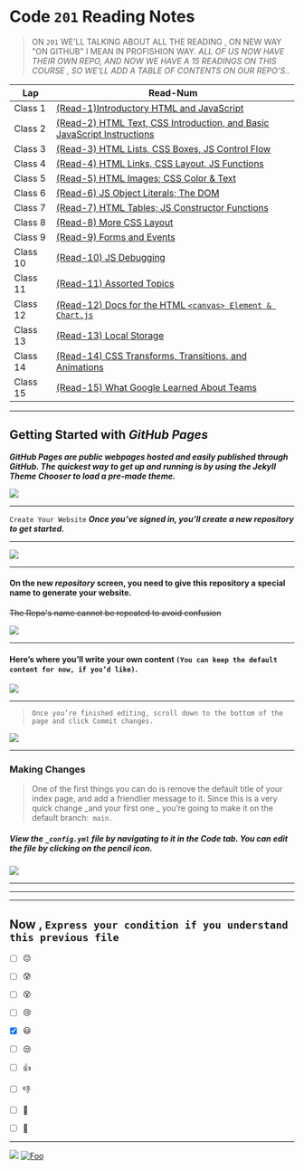 # Code `201` Reading Notes


> ON `201` WE'LL TALKING ABOUT ALL THE READING , ON NEW WAY "ON GITHUB" I MEAN IN PROFISHION WAY.
 > *ALL OF US NOW HAVE THEIR OWN REPO, AND NOW WE HAVE A 15 READINGS ON THIS COURSE , SO WE'LL ADD A TABLE OF CONTENTS ON OUR REPO'S..*


|     Lap                  | Read-Num                                                                                                 |  
|  ---------------         | -------------------------------------------------------------------------------------------------------  | 
|    Class 1               | [(Read-1)Introductory HTML and JavaScript](https://dana-kiswani.github.io/201-reading-note/class-01)     | 
|    Class 2               | [(Read-2) HTML Text, CSS Introduction, and Basic JavaScript Instructions]()                              | 
|    Class 3               | [(Read-3) HTML Lists, CSS Boxes, JS Control Flow]()                                                      | 
|    Class 4               | [(Read-4) HTML Links, CSS Layout, JS Functions]()                                                        | 
|    Class 5               | [(Read-5) HTML Images; CSS Color & Text]()                                                               | 
|    Class 6               | [(Read-6) JS Object Literals; The DOM]()                                                                 | 
|    Class 7               | [(Read-7) HTML Tables; JS Constructor Functions]()                                                       | 
|    Class 8               | [(Read-8) More CSS Layout]()                                                                             | 
|    Class 9               | [(Read-9) Forms and Events]()                                                                            |
|    Class 10              | [(Read-10) JS Debugging]()                                                                               | 
|    Class 11              | [(Read-11) Assorted Topics]()                                                                            | 
|    Class 12              | [(Read-12) Docs for the HTML `<canvas> Element & Chart.js`]()                                            | 
|    Class 13              | [(Read-13) Local Storage ]()                                                                             | 
|    Class 14              | [(Read-14) CSS Transforms, Transitions, and Animations]()                                                | 
|    Class 15              | [(Read-15) What Google Learned About Teams]()                                                            | 

<hr>





## Getting Started with _GitHub Pages_


***GitHub Pages are public webpages hosted and easily published through GitHub. The quickest way to get up and running is by using the Jekyll Theme Chooser to load a pre-made theme.***

![]( https://speckyboy.com/wp-content/uploads/2013/03/github-pages-featured-image-screen.png)

<hr>

```Create Your Website```
***Once you’ve signed in, you’ll create a new repository to get started.***
<hr>

![](https://guides.github.com/features/pages/create-new-repo-button.png)

<hr>

#### On the new _repository_ screen, you need to give this repository a special name to generate your website. 
~~The Repo's name cannot be repeated to avoid confusion~~

![](https://guides.github.com/features/pages/create-new-repo-screen.png)

<hr>

#### Here’s where you’ll write your own content `(You can keep the default content for now, if you’d like)`.
![](https://guides.github.com/features/pages/code-editor.png)
<hr>

> `Once you’re finished editing, scroll down to the bottom of the page and click Commit changes.`


![](https://guides.github.com/features/pages/commit-edits.png)

<hr>

### Making Changes
> One of the first things you can do is remove the default title of your index page, and add a friendlier message to it. Since this is a very quick change _and your first one _ you’re going to make it on the default branch:` main.`

##### View the `_config.yml` file by navigating to it in the **Code** tab. You can edit the file by clicking on the pencil icon.

![](https://guides.github.com/features/pages/edit-file.png)

<hr>
<hr>
<hr>

 

##  Now , `Express your condition if you understand this previous file `

 - [ ]  :pensive:  <br>
 - [ ]  :cold_sweat: <br>
 - [ ]  :dizzy_face:<br>
 - [ ]  :cry: <br>
 - [x]  :smiley: <br>
 - [ ]  :unamused: <br>
 - [ ]  :thumbsup:  <br>
 - [ ]  :-1: <br>
 - [ ]  :muscle: <br>
 - [ ]  :100: <br>


<hr>

[![](https://assets.website-files.com/5d440ec0b47bfbe0f4ca8018/5d440ec0b47bfbe73aca81e3_button.gif)](https://dana-kiswani.github.io/201-reading-note/class-01)
[![Foo](https://assets.website-files.com/5d440ec0b47bfbe0f4ca8018/5d440ec0b47bfbe73aca81e3_button.gif)](http://google.com.au/)


